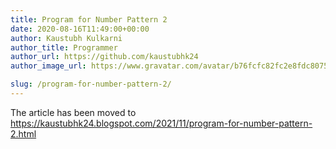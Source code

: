 ```yaml
---
title: Program for Number Pattern 2
date: 2020-08-16T11:49:00+00:00
author: Kaustubh Kulkarni
author_title: Programmer
author_url: https://github.com/kaustubhk24
author_image_url: https://www.gravatar.com/avatar/b76fcfc82fc2e8fdc8075636f1735f61?s=200

slug: /program-for-number-pattern-2/
---
```

The article has been moved to https://kaustubhk24.blogspot.com/2021/11/program-for-number-pattern-2.html